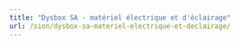 ```yaml
---
title: "Dysbox SA - matériel électrique et d'éclairage"
url: /sion/dysbox-sa-materiel-electrique-et-declairage/
---
```

